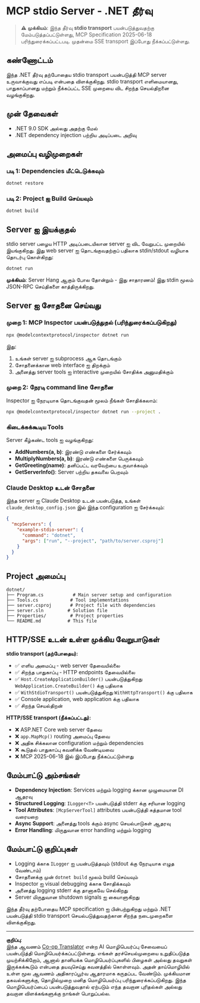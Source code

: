 <!--
CO_OP_TRANSLATOR_METADATA:
{
  "original_hash": "69372338676e01a2c97f42f70fdfbf42",
  "translation_date": "2025-10-11T11:40:58+00:00",
  "source_file": "03-GettingStarted/05-stdio-server/solution/dotnet/README.md",
  "language_code": "ta"
}
-->
# MCP stdio Server - .NET தீர்வு

> **⚠️ முக்கியம்**: இந்த தீர்வு **stdio transport** பயன்படுத்துவதற்கு மேம்படுத்தப்பட்டுள்ளது, MCP Specification 2025-06-18 பரிந்துரைக்கப்பட்டபடி. முதன்மை SSE transport இப்போது நீக்கப்பட்டுள்ளது.

## கண்ணோட்டம்

இந்த .NET தீர்வு தற்போதைய stdio transport பயன்படுத்தி MCP server உருவாக்குவது எப்படி என்பதை விளக்குகிறது. stdio transport எளிமையானது, பாதுகாப்பானது மற்றும் நீக்கப்பட்ட SSE முறையை விட சிறந்த செயல்திறனை வழங்குகிறது.

## முன் தேவைகள்

- .NET 9.0 SDK அல்லது அதற்கு மேல்
- .NET dependency injection பற்றிய அடிப்படை அறிவு

## அமைப்பு வழிமுறைகள்

### படி 1: Dependencies மீட்டெடுக்கவும்

```bash
dotnet restore
```

### படி 2: Project ஐ Build செய்யவும்

```bash
dotnet build
```

## Server ஐ இயக்குதல்

stdio server பழைய HTTP அடிப்படையிலான server ஐ விட வேறுபட்ட முறையில் இயங்குகிறது. இது web server ஐ தொடங்குவதற்குப் பதிலாக stdin/stdout வழியாக தொடர்பு கொள்கிறது:

```bash
dotnet run
```

**முக்கியம்**: Server Hang ஆகும் போல தோன்றும் - இது சாதாரணம்! இது stdin மூலம் JSON-RPC செய்திகளை காத்திருக்கிறது.

## Server ஐ சோதனை செய்வது

### முறை 1: MCP Inspector பயன்படுத்துதல் (பரிந்துரைக்கப்படுகிறது)

```bash
npx @modelcontextprotocol/inspector dotnet run
```

இது:
1. உங்கள் server ஐ subprocess ஆக தொடங்கும்
2. சோதனைக்கான web interface ஐ திறக்கும்
3. அனைத்து server tools ஐ interactive முறையில் சோதிக்க அனுமதிக்கும்

### முறை 2: நேரடி command line சோதனை

Inspector ஐ நேரடியாக தொடங்குவதன் மூலம் நீங்கள் சோதிக்கலாம்:

```bash
npx @modelcontextprotocol/inspector dotnet run --project .
```

### கிடைக்கக்கூடிய Tools

Server கீழ்கண்ட tools ஐ வழங்குகிறது:

- **AddNumbers(a, b)**: இரண்டு எண்களை சேர்க்கவும்
- **MultiplyNumbers(a, b)**: இரண்டு எண்களை பெருக்கவும்  
- **GetGreeting(name)**: தனிப்பட்ட வரவேற்பை உருவாக்கவும்
- **GetServerInfo()**: Server பற்றிய தகவலை பெறவும்

### Claude Desktop உடன் சோதனை

இந்த server ஐ Claude Desktop உடன் பயன்படுத்த, உங்கள் `claude_desktop_config.json` இல் இந்த configuration ஐ சேர்க்கவும்:

```json
{
  "mcpServers": {
    "example-stdio-server": {
      "command": "dotnet",
      "args": ["run", "--project", "path/to/server.csproj"]
    }
  }
}
```

## Project அமைப்பு

```
dotnet/
├── Program.cs           # Main server setup and configuration
├── Tools.cs            # Tool implementations
├── server.csproj       # Project file with dependencies
├── server.sln         # Solution file
├── Properties/         # Project properties
└── README.md          # This file
```

## HTTP/SSE உடன் உள்ள முக்கிய வேறுபாடுகள்

**stdio transport (தற்போதைய):**
- ✅ எளிய அமைப்பு - web server தேவையில்லை
- ✅ சிறந்த பாதுகாப்பு - HTTP endpoints தேவையில்லை
- ✅ `Host.CreateApplicationBuilder()` பயன்படுத்துகிறது `WebApplication.CreateBuilder()` க்கு பதிலாக
- ✅ `WithStdioTransport()` பயன்படுத்துகிறது `WithHttpTransport()` க்கு பதிலாக
- ✅ Console application, web application க்கு பதிலாக
- ✅ சிறந்த செயல்திறன்

**HTTP/SSE transport (நீக்கப்பட்டது):**
- ❌ ASP.NET Core web server தேவை
- ❌ `app.MapMcp()` routing அமைப்பு தேவை
- ❌ அதிக சிக்கலான configuration மற்றும் dependencies
- ❌ கூடுதல் பாதுகாப்பு கவனிக்க வேண்டியவை
- ❌ MCP 2025-06-18 இல் இப்போது நீக்கப்பட்டுள்ளது

## மேம்பாட்டு அம்சங்கள்

- **Dependency Injection**: Services மற்றும் logging க்கான முழுமையான DI ஆதரவு
- **Structured Logging**: `ILogger<T>` பயன்படுத்தி stderr க்கு சரியான logging
- **Tool Attributes**: `[McpServerTool]` attributes பயன்படுத்தி சுத்தமான tool வரையறை
- **Async Support**: அனைத்து tools க்கும் async செயல்பாடுகள் ஆதரவு
- **Error Handling**: மிருதுவான error handling மற்றும் logging

## மேம்பாட்டு குறிப்புகள்

- Logging க்காக `ILogger` ஐ பயன்படுத்தவும் (stdout க்கு நேரடியாக எழுத வேண்டாம்)
- சோதனைக்கு முன் `dotnet build` மூலம் build செய்யவும்
- Inspector ஐ visual debugging க்காக சோதிக்கவும்
- அனைத்து logging stderr க்கு தானாகவே செல்கிறது
- Server மிருதுவான shutdown signals ஐ கையாளுகிறது

இந்த தீர்வு தற்போதைய MCP specification ஐ பின்பற்றுகிறது மற்றும் .NET பயன்படுத்தி stdio transport செயல்படுத்துவதற்கான சிறந்த நடைமுறைகளை விளக்குகிறது.

---

**குறிப்பு**:  
இந்த ஆவணம் [Co-op Translator](https://github.com/Azure/co-op-translator) என்ற AI மொழிபெயர்ப்பு சேவையைப் பயன்படுத்தி மொழிபெயர்க்கப்பட்டுள்ளது. எங்கள் தரச்செயல்முறையை உறுதிப்படுத்த முயற்சிக்கிறோம், ஆனால் தானியக்க மொழிபெயர்ப்புகளில் பிழைகள் அல்லது தவறுகள் இருக்கக்கூடும் என்பதை தயவுசெய்து கவனத்தில் கொள்ளவும். அதன் தாய்மொழியில் உள்ள மூல ஆவணம் அதிகாரப்பூர்வ ஆதாரமாக கருதப்பட வேண்டும். முக்கியமான தகவல்களுக்கு, தொழில்முறை மனித மொழிபெயர்ப்பு பரிந்துரைக்கப்படுகிறது. இந்த மொழிபெயர்ப்பைப் பயன்படுத்துவதால் ஏற்படும் எந்த தவறான புரிதல்கள் அல்லது தவறான விளக்கங்களுக்கு நாங்கள் பொறுப்பல்ல.